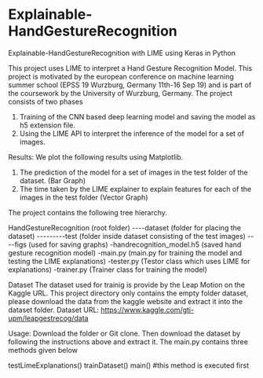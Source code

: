 # Explainable-HandGestureRecognition

Explainable-HandGestureRecognition with LIME using Keras in Python

This project uses LIME to interpret a Hand Gesture Recognition Model. This project is motivated by the european conference on machine learning summer school (EPSS 19 Wurzburg, Germany 11th-16 Sep 19) and is part of the coursework by the University of Wurzburg, Germany. The project consists of two phases

1. Training of the CNN based deep learning model and saving the model as h5 extension file.
2. Using the LIME API to interpret the inference of the model for a set of images.

Results:
We plot the following results using Matplotlib.
1. The prediction of the model for a set of images in the test folder of the dataset. (Bar Graph)
2. The time taken by the LIME explainer to explain features for each of the images in the test folder (Vector Graph)

The project contains the following tree hierarchy.

HandGestureRecognition (root folder)
----dataset (folder for placing the dataset)
---------test (folder inside dataset consisting of the test images)
----figs (used for saving graphs)
-handrecognition_model.h5 (saved hand gesture recognition model)
-main.py (main.py for training the model and testing the LIME explanations)
-tester.py (Testor class which uses LIME for explanations)
-trainer.py (Trainer class for training the model)

Dataset
The dataset used for trainig is provide by the Leap Motion on the Kaggle URL. This project directory only contains the empty folder dataset, please download the data from the kaggle website and extract it into the dataset folder.
Dataset URL: https://www.kaggle.com/gti-upm/leapgestrecog/data

Usage:
Download the folder or Git clone. Then download the dataset by following the instructions above and extract it.
The main.py contains three methods given below

testLimeExplanations() 
trainDataset() 
main() #this method is executed first

